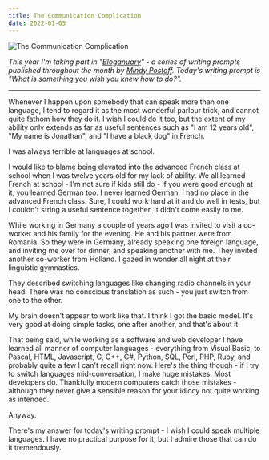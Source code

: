```yaml
---
title: The Communication Complication
date: 2022-01-05
---
```


![The Communication Complication](https://source.unsplash.com/0gkw_9fy0eQ/1600x900)

*This year I'm taking part in "[Bloganuary](https://bloganuary.wordpress.com/)" - a series of writing prompts published throughout the month by [Mindy Postoff](https://bloganuary.wordpress.com/author/mindywoothemes/). Today's writing prompt is "What is something you wish you knew how to do?".*

---

Whenever I happen upon somebody that can speak more than one language, I tend to regard it as the most wonderful parlour trick, and cannot quite fathom how they do it. I wish I could do it too, but the extent of my ability only extends as far as useful sentences such as "I am 12 years old", "My name is Jonathan", and "I have a black dog" in French.

I was always terrible at languages at school.

I would like to blame being elevated into the advanced French class at school when I was twelve years old for my lack of ability. We all learned French at school - I'm not sure if kids still do - if you were good enough at it, you learned German too. I never learned German. I had no place in the advanced French class. Sure, I could work hard at it and do well in tests, but I couldn't string a useful sentence together. It didn't come easily to me.

While working in Germany a couple of years ago I was invited to visit a co-worker and his family for the evening. He and his partner were from Romania. So they were in Germany, already speaking one foreign language, and inviting me over for dinner, and speaking another with me. They invited another co-worker from Holland. I gazed in wonder all night at their linguistic gymnastics.

They described switching languages like changing radio channels in your head. There was no conscious translation as such - you just switch from one to the other.

My brain doesn't appear to work like that. I think I got the basic model. It's very good at doing simple tasks, one after another, and that's about it.

That being said, while working as a software and web developer I have learned all manner of computer languages - everything from Visual Basic, to Pascal, HTML, Javascript, C, C++, C#, Python, SQL, Perl, PHP, Ruby, and probably quite a few I can't recall right now. Here's the thing though - if I try to switch languages mid-conversation, I make huge mistakes. Most developers do. Thankfully modern computers catch those mistakes - although they never give a sensible reason for your idiocy not quite working as intended.

Anyway.

There's my answer for today's writing prompt - I wish I could speak multiple languages. I have no practical purpose for it, but I admire those that can do it tremendously.
